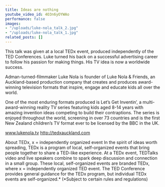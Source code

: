 ```yaml
---
title: Ideas are nothing
youtube_video_id: 4O3n6yOYWAo
performance: false
images:
- "/uploads/luke-nola_talk_2.jpg"
- "/uploads/luke-nola_talk_1.jpg"
related_posts: []
---
```


This talk was given at a local TEDx event, produced independently of the TED Conferences. Luke turned his back on a successful advertising career to follow his passion for making things. His TV idea is now a worldwide success.

Adman-turned-filmmaker Luke Nola is founder of Luke Nola & Friends, an Auckland-based production company that creates and produces award-winning television formats that inspire, engage and educate kids all over the world.

One of the most enduring formats produced is Let’s Get Inventin’, a multi-award-winning reality TV series featuring kids aged 8-14 years with amazing invention ideas competing to build their contraptions.  The series is enjoyed throughout the world, screening in over 73 countries and is the first New Zealand children’s TV format ever to be licensed by the BBC in the UK.

www.lukenola.tv
http://tedxauckland.com

About TEDx, x = independently organized event In the spirit of ideas worth spreading, TEDx is a program of local, self-organized events that bring people together to share a TED-like experience. At a TEDx event, TEDTalks video and live speakers combine to spark deep discussion and connection in a small group. These local, self-organized events are branded TEDx, where x = independently organized TED event. The TED Conference provides general guidance for the TEDx program, but individual TEDx events are self-organized.* (*Subject to certain rules and regulations)
